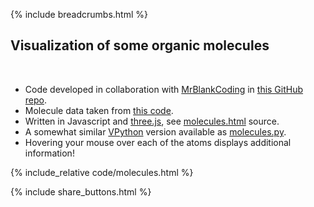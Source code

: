 {% include breadcrumbs.html %}

## Visualization of some organic molecules
<div class="header_line"><br/></div>

- Code developed in collaboration with [MrBlankCoding](https://github.com/MrBlankCoding) 
  in [this GitHub repo](https://github.com/MrBlankCoding/Molecule-3d-Visualisation).
- Molecule data taken from [this code](https://glowscript.org/#/user/priisdk/folder/molecules).
- Written in Javascript and [three.js](https://threejs.org/), see
  [molecules.html](https://github.com/zhendrikse/science/blob/main/molecularphysics/code/molecules.html) source.
- A somewhat similar [VPython](https://vpython.org/) version available as
  [molecules.py](https://github.com/zhendrikse/pysics-in-python/blob/main/vpython/molecules.py).
- Hovering your mouse over each of the atoms displays additional information!


{% include_relative code/molecules.html %}

<p style="clear: both;"></p>

{% include share_buttons.html %}